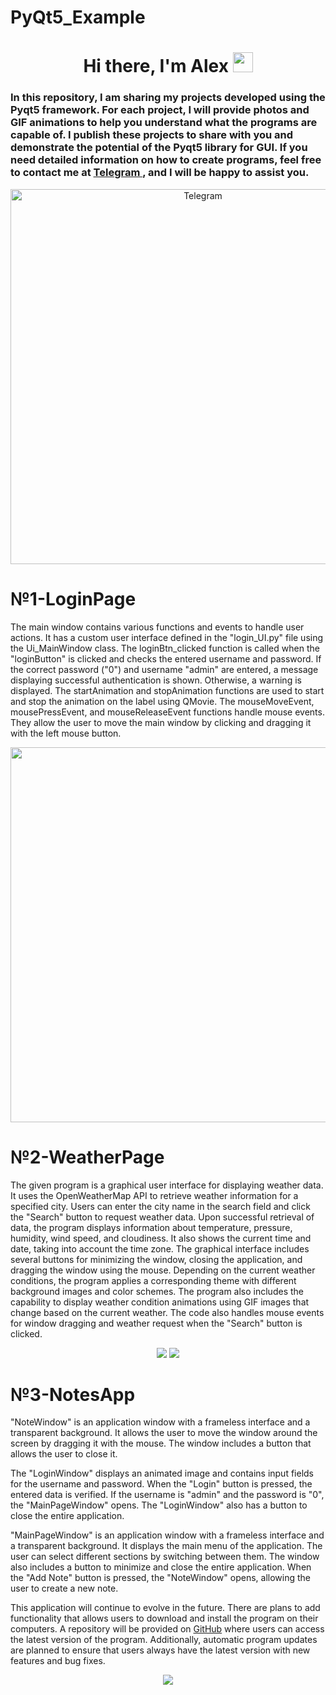 # PyQt5_Example
<h1 align="center">Hi there, I'm Alex 
<img src="https://github.com/blackcater/blackcater/raw/main/images/Hi.gif" height="32"/></h1>


<h3 align="left">In this repository, I am sharing my projects developed using the Pyqt5 framework. 
For each project, I will provide photos and GIF animations to help you understand what the programs are capable of. 
I publish these projects to share with you and demonstrate the potential of the Pyqt5 library for GUI. 
If you need detailed information on how to create programs, 
feel free to contact me at <a href="https://t.me/alex_balind">Telegram <a/> , and I will be happy to assist you.</h3>

<div align="center">
 <img src="https://github.com/AlexBalind70/PyQt5_Example/assets/102526063/9218780e-b28a-4d2b-ad6b-001361833a8c" 
     alt="Telegram" 
     width="600">
</div>



<h1 aligin="center"> №1-LoginPage</h1>

The main window contains various functions and events to handle user actions. 
It has a custom user interface defined in the "login_UI.py" file using the Ui_MainWindow class.
The loginBtn_clicked function is called when the "loginButton" is clicked and checks the entered username and password. 
If the correct password ("0") and username "admin" are entered, a message displaying successful authentication is shown. 
Otherwise, a warning is displayed.
The startAnimation and stopAnimation functions are used to start and stop the animation on the label using QMovie.
The mouseMoveEvent, mousePressEvent, and mouseReleaseEvent functions handle mouse events. 
They allow the user to move the main window by clicking and dragging it with the left mouse button.

<div id="header" align="center">
  <img src="https://github.com/AlexBalind70/PyQt5_Example/assets/102526063/872ef3b6-3a57-4eac-9b25-2e89678efdd7" width="600"/>
</div>

<h1 aligin="center"> №2-WeatherPage</h1>

The given program is a graphical user interface for displaying weather data. 
It uses the OpenWeatherMap API to retrieve weather information for a specified city. 
Users can enter the city name in the search field and click the "Search" button to request weather data.
Upon successful retrieval of data, the program displays information about temperature, pressure, humidity, wind speed, and cloudiness. 
It also shows the current time and date, taking into account the time zone.
The graphical interface includes several buttons for minimizing the window, closing the application, and dragging the window using the mouse. 
Depending on the current weather conditions, the program applies a corresponding theme with different background images and color schemes.
The program also includes the capability to display weather condition animations using GIF images that change based on the current weather.
The code also handles mouse events for window dragging and weather request when the "Search" button is clicked.

<div id="header" align="center">

  <img src="https://github.com/AlexBalind70/PyQt5_Example/assets/102526063/ac419a66-3c3c-47d4-a29d-1d58c300dcc9"/>
  <img src="https://github.com/AlexBalind70/PyQt5_Example/assets/102526063/32f1039e-41d7-47a3-8fc2-c929ac8de553"/>
 
</div>

<h1 aligin="center"> №3-NotesApp</h1>

"NoteWindow" is an application window with a frameless interface and a transparent background. 
It allows the user to move the window around the screen by dragging it with the mouse. 
The window includes a button that allows the user to close it.

The "LoginWindow" displays an animated image and contains input fields for the username and password. When the "Login" button is pressed, 
the entered data is verified. If the username is "admin" and the password is "0", the "MainPageWindow" opens. 
The "LoginWindow" also has a button to close the entire application.

"MainPageWindow" is an application window with a frameless interface and a transparent background. 
It displays the main menu of the application. The user can select different sections by switching between them. 
The window also includes a button to minimize and close the entire application. 
When the "Add Note" button is pressed, the "NoteWindow" opens, allowing the user to create a new note.

This application will continue to evolve in the future. There are plans to add functionality that allows users to download and install the program on their computers. 
A repository will be provided on <a href="https://github.com/AlexBalind70/RacoonNote">GitHub<a/>  where users can access the latest version of the program. 
Additionally, automatic program updates are planned to ensure that users always have the latest version with new features and bug fixes.

<div id="header" align="center">

  <img src="https://github.com/AlexBalind70/PyQt5_Example/assets/102526063/54400d4f-8a35-4206-b070-7dae93e62b2b"/>
  
</div>














